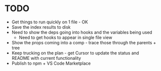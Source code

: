 # TODO

- Get things to run quickly on 1 file - OK
- Save the index results to disk
- Need to show the deps going into hooks and the variables being used
  - Need to get hooks to appear in single file view
- Show the props coming into a comp - trace those through the parents + tree
- Keep trucking on the plan - get Cursor to update the status and README with current functionality
- Publish to npm + VS Code Marketplace
